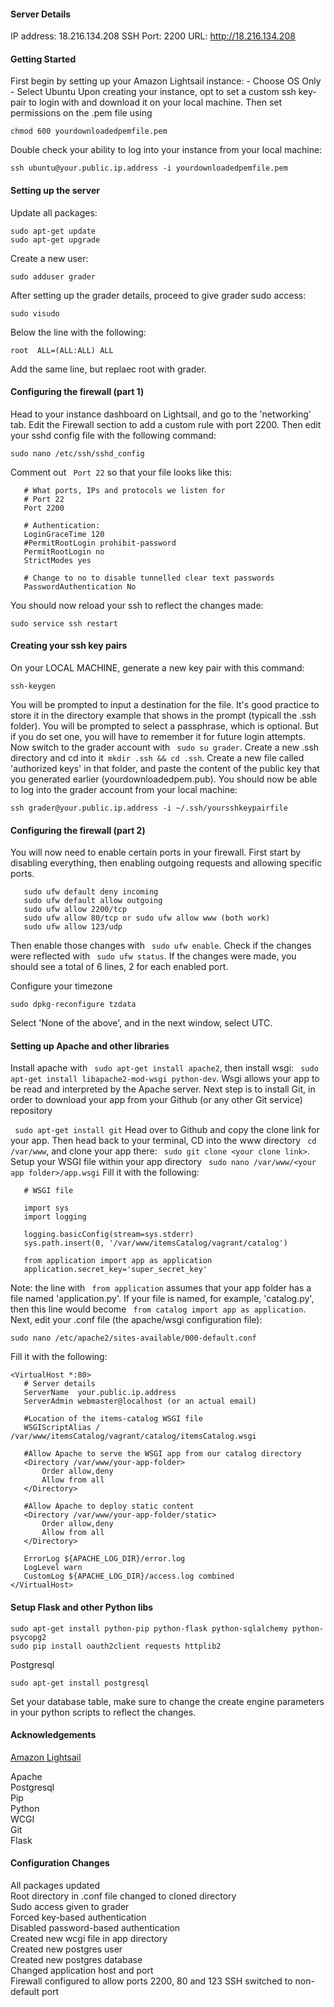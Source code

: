 #### Server Details

 IP address: 18.216.134.208 
 SSH Port: 2200 
 URL: http://18.216.134.208
 
 
#### Getting Started

 First begin by setting up your Amazon Lightsail instance:
    - Choose OS Only
    - Select Ubuntu
 Upon creating your instance, opt to set a custom ssh key-pair to login with and
 download it on your local machine. Then set permissions on the .pem file using
 
 ```
 chmod 600 yourdownloadedpemfile.pem
 ```
 Double check your ability to log into your instance from your local machine:
 
 ```
 ssh ubuntu@your.public.ip.address -i yourdownloadedpemfile.pem
 ```
#### Setting up the server

 Update all packages:
 
 ```
 sudo apt-get update  
 sudo apt-get upgrade
 ```
 Create a new user:
 
 ```
 sudo adduser grader
 ```
 
 After setting up the grader details, proceed to give grader sudo access:
 
 ```
 sudo visudo
 ```
 
 Below the line with the following:
 
 ```
 root  ALL=(ALL:ALL) ALL
 ```
 Add the same line, but replaec root with grader.
 
#### Configuring the firewall (part 1)

 Head to your instance dashboard on Lightsail, and go to the 'networking' tab.
 Edit the Firewall section to add a custom rule with port 2200. Then edit
 your sshd config file with the following command:
 
 ```
 sudo nano /etc/ssh/sshd_config
 ```
 Comment out ``` Port 22``` so that your file looks like this:
 
 ```
    # What ports, IPs and protocols we listen for
    # Port 22
    Port 2200
    
    # Authentication:
    LoginGraceTime 120
    #PermitRootLogin prohibit-password
    PermitRootLogin no
    StrictModes yes
    
    # Change to no to disable tunnelled clear text passwords
    PasswordAuthentication No
 ```
 You should now reload your ssh to reflect the changes made:
 
 ```
 sudo service ssh restart
 ```
 
#### Creating your ssh key pairs
 
 On your LOCAL MACHINE, generate a new key pair with this command:
 
 ```
 ssh-keygen
 ```
 
 You will be prompted to input a destination for the file. It's good practice
 to store it in the directory example that shows in the prompt (typicall the
 .ssh folder). You will be prompted to select a passphrase, which is optional.
 But if you do set one, you will have to remember it for future login attempts.
 Now switch to the grader account with ``` sudo su grader```. Create a new .ssh
 directory and cd into it``` mkdir .ssh && cd .ssh```. Create a new file called
 'authorized keys' in that folder, and paste the content of the public key that
 you generated earlier (yourdownloadedpem.pub). You should now be able to log
 into the grader account from your local machine:
 
 ```
 ssh grader@your.public.ip.address -i ~/.ssh/yoursshkeypairfile
 ```
 
#### Configuring the firewall (part 2)
 You will now need to enable certain ports in your firewall. First start by
 disabling everything, then enabling outgoing requests and allowing specific
 ports.
 
 ```
    sudo ufw default deny incoming
    sudo ufw default allow outgoing
    sudo ufw allow 2200/tcp
    sudo ufw allow 80/tcp or sudo ufw allow www (both work)
    sudo ufw allow 123/udp
 ```
 
 Then enable those changes with ``` sudo ufw enable```. Check if the changes
 were reflected with ``` sudo ufw status```. If the changes were made, you
 should see a total of 6 lines, 2 for each enabled port.
 
 Configure your timezone
 
 ```
 sudo dpkg-reconfigure tzdata
 ```
 
 Select 'None of the above', and in the next window, select UTC.
 
#### Setting up Apache and other libraries

 Install apache with ``` sudo apt-get install apache2```, then install wsgi:
 ``` sudo apt-get install libapache2-mod-wsgi python-dev```. Wsgi allows your
 app to be read and interpreted by the Apache server.
 Next step is to install Git, in order to download your app from your Github
 (or any other Git service) repository
 
 ``` sudo apt-get install git```
 Head over to Github and copy the clone link for your app. Then head back to
 your terminal, CD into the www directory ``` cd /var/www```, and clone your
 app there: ``` sudo git clone <your clone link>```. Setup your WSGI file
 within your app directory ``` sudo nano /var/www/<your app folder>/app.wsgi```
 Fill it with the following:
 
 ```
    # WSGI file
    
    import sys
    import logging
    
    logging.basicConfig(stream=sys.stderr)
    sys.path.insert(0, '/var/www/itemsCatalog/vagrant/catalog')
    
    from application import app as application
    application.secret_key='super_secret_key'
 ```
 Note: the line with ``` from application``` assumes that your app folder has
 a file named 'application.py'. If your file is named, for example, 'catalog.py',
 then this line would become ``` from catalog import app as application```.
 Next, edit your .conf file (the apache/wsgi configuration file):
 
 ```
 sudo nano /etc/apache2/sites-available/000-default.conf
 ```
 Fill it with the following:
 
 ```
<VirtualHost *:80>
    # Server details
    ServerName  your.public.ip.address
    ServerAdmin webmaster@localhost (or an actual email)
    
    #Location of the items-catalog WSGI file
    WSGIScriptAlias / /var/www/itemsCatalog/vagrant/catalog/itemsCatalog.wsgi
    
    #Allow Apache to serve the WSGI app from our catalog directory
    <Directory /var/www/your-app-folder>
        Order allow,deny
        Allow from all
    </Directory>
    
    #Allow Apache to deploy static content
    <Directory /var/www/your-app-folder/static>
        Order allow,deny
        Allow from all
    </Directory>
    
    ErrorLog ${APACHE_LOG_DIR}/error.log
    LogLevel warn
    CustomLog ${APACHE_LOG_DIR}/access.log combined
</VirtualHost>
 ```
 
#### Setup Flask and other Python libs
 
 ```
 sudo apt-get install python-pip python-flask python-sqlalchemy python-psycopg2
 sudo pip install oauth2client requests httplib2
 ```
 
 Postgresql
 
 ```
 sudo apt-get install postgresql
 ```
 
 Set your database table, make sure to change the create engine parameters in
 your python scripts to reflect the changes.
 
#### Acknowledgements

 [Amazon Lightsail](http://amazonlightsail.com)

 
 
 
 Apache  
 Postgresql  
 Pip  
 Python  
 WCGI  
 Git  
 Flask
 
#### Configuration Changes

 All packages updated  
 Root directory in .conf file changed to cloned directory  
 Sudo access given to grader  
 Forced key-based authentication  
 Disabled password-based authentication  
 Created new wcgi file in app directory  
 Created new postgres user  
 Created new postgres database  
 Changed application host and port  
 Firewall configured to allow ports 2200, 80 and 123
 SSH switched to non-default port